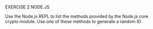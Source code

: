 EXERCISE 2 NODE.JS
 
 Use the Node.js REPL to list the methods provided by the Node.js core crypto module. Use one of these methods to generate a random ID. 
 
